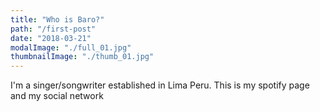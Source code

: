 ```yaml
---
title: "Who is Baro?"
path: "/first-post"
date: "2018-03-21"
modalImage: "./full_01.jpg"
thumbnailImage: "./thumb_01.jpg"
---
```


I'm a singer/songwriter established in Lima Peru. This is my spotify page and my social network
